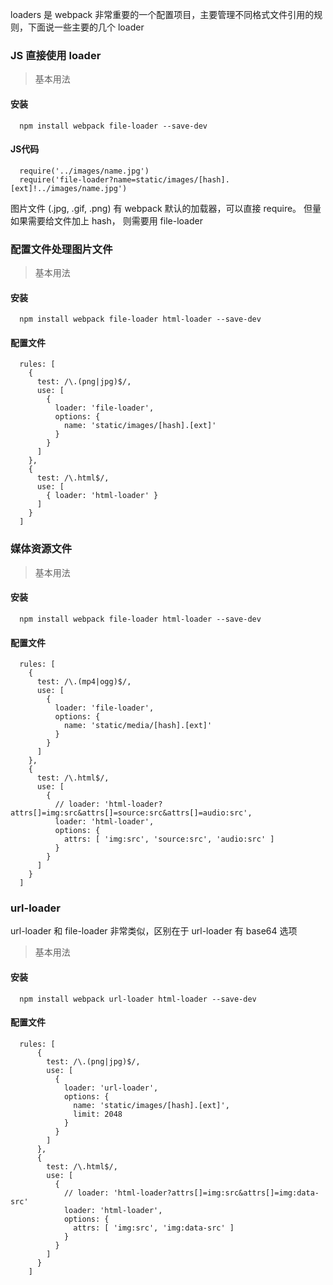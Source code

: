 loaders 是 webpack 非常重要的一个配置项目，主要管理不同格式文件引用的规则，下面说一些主要的几个 loader

### JS 直接使用 loader

> 基本用法

#### 安装
```
  npm install webpack file-loader --save-dev
```

#### JS代码
```
  require('../images/name.jpg')
  require('file-loader?name=static/images/[hash].[ext]!../images/name.jpg')
```
图片文件 (.jpg, .gif, .png) 有 webpack 默认的加载器，可以直接 require。
但量如果需要给文件加上 hash， 则需要用 file-loader

### 配置文件处理图片文件

> 基本用法

#### 安装
```
  npm install webpack file-loader html-loader --save-dev
```

#### 配置文件
```
  rules: [
    {
      test: /\.(png|jpg)$/,
      use: [
        {
          loader: 'file-loader',
          options: {
            name: 'static/images/[hash].[ext]'
          }
        }
      ]
    },
    {
      test: /\.html$/,
      use: [
        { loader: 'html-loader' }
      ]
    }
  ]
```

### 媒体资源文件

> 基本用法

#### 安装
```
  npm install webpack file-loader html-loader --save-dev
```

#### 配置文件
```
  rules: [
    {
      test: /\.(mp4|ogg)$/,
      use: [
        {
          loader: 'file-loader',
          options: {
            name: 'static/media/[hash].[ext]'
          }
        }
      ]
    },
    {
      test: /\.html$/,
      use: [
        {
          // loader: 'html-loader?attrs[]=img:src&attrs[]=source:src&attrs[]=audio:src',
          loader: 'html-loader',
          options: {
            attrs: [ 'img:src', 'source:src', 'audio:src' ]
          }
        }
      ]
    }
  ]
```

### url-loader
url-loader 和 file-loader 非常类似，区别在于 url-loader 有 base64 选项

> 基本用法

#### 安装
```
  npm install webpack url-loader html-loader --save-dev
```

#### 配置文件
```
  rules: [
      {
        test: /\.(png|jpg)$/,
        use: [
          {
            loader: 'url-loader',
            options: {
              name: 'static/images/[hash].[ext]',
              limit: 2048
            }
          }
        ]
      },
      {
        test: /\.html$/,
        use: [
          {
            // loader: 'html-loader?attrs[]=img:src&attrs[]=img:data-src'
            loader: 'html-loader',
            options: {
              attrs: [ 'img:src', 'img:data-src' ]
            }
          }
        ]
      }
    ]
```
